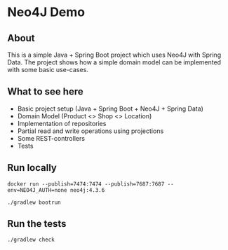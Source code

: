 Neo4J Demo
==========

## About

This is a simple Java + Spring Boot project which uses Neo4J with Spring Data. The project shows how a simple domain
model can be implemented with some basic use-cases.

## What to see here

- Basic project setup (Java + Spring Boot + Neo4J + Spring Data)
- Domain Model (Product <> Shop <> Location)
- Implementation of repositories
- Partial read and write operations using projections
- Some REST-controllers
- Tests

## Run locally

    docker run --publish=7474:7474 --publish=7687:7687 --env=NEO4J_AUTH=none neo4j:4.3.6

    ./gradlew bootrun

## Run the tests

    ./gradlew check
